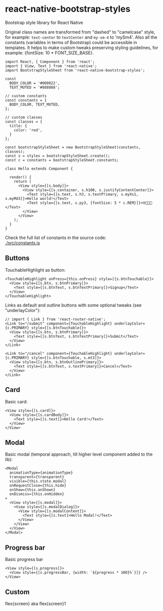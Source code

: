 # react-native-bootstrap-styles
Bootstrap style library for React Native  

Original class names are transformed from "dashed" to "camelcase" style, for example: `text-center` to `textCenter` and `my-sm-4` to 'mySm4'. Also all the constants (variables in terms of Bootstrap) could be accessible in templates. It helps to make custom tweaks preserving styling guidelines, for example: {fontSize: 10 * FONT_SIZE_BASE}.


```
import React, { Component } from 'react';
import { View, Text } from 'react-native';
import BootstrapStyleSheet from 'react-native-bootstrap-styles';

const
  BODY_COLOR = '#000022',
  TEXT_MUTED = '#888888';

// custom constants
const constants = {
  BODY_COLOR, TEXT_MUTED,
};

// custom classes
const classes = {
  title: {
    color: 'red',
  }
};

const bootstrapStyleSheet = new BootstrapStyleSheet(constants, classes);
const s = styles = bootstrapStyleSheet.create();
const c = constants = bootstrapStyleSheet.constants;

class Hello extends Component {

  render() {
    return (
      <View style={[s.body]}>
        <View style={[s.container, s.h100, s.justifyContentCenter]}>
          <Text style={[s.text, s.h3, s.textPrimary, s.myXs1, s.myMd3]}>Hello world!</Text>
          <Text style={[s.text, s.py3, {fontSize: 5 * c.REM}]}>🤓🚀🚀🚀</Text>
        </View>
      </View>
    );
  }
}
```

Check the full list of constants in the source code:  
[./src/constants.js](./src/constants.js)



## Buttons


TouchableHighlight as button:
```
<TouchableHighlight onPress={this.onPress} style=[{s.btnTouchable}]>
  <View style={[s.btn, s.btnPrimary]}>
    <Text style={[s.btnText, s.btnTextPrimary]}>Signup</Text>
  </View>
</TouchableHighlight>
```

Links as default and outline buttons with some optional tweaks (see "underlayColor"):
```
// import { Link } from 'react-router-native';
<Link to="/submit" component={TouchableHighlight} underlayColor={c.PRIMARY} style={[s.btnTouchable]}>
  <View style={[s.btn, s.btnPrimary]}>
    <Text style={[s.btnText, s.btnTextPrimary]}>Submit</Text>
  </View>
</Link>

<Link to="/cancel" component={TouchableHighlight} underlayColor={c.PRIMARY} style={[s.btnTouchable, s.mt3]}>
  <View style={[s.btn, s.btnOutlinePrimary]}>
    <Text style={[s.btnText, s.textPrimary]}>Cancel</Text>
  </View>
</Link>
```



## Card

Basic card:
```
<View style={[s.card]}>
  <View style={[s.cardBody]}>
    <Text style={[s.text]}>Hello Card!</Text>
  </View>
</View>
```



## Modal

Basic modal (temporal approach, till higher level component added to the lib):
```
<Modal
  animationType={animationType}
  transparent={transparent}
  visible={this.state.modal}
  onRequestClose={this.hide}
  onShow={this.onShown}
  onDismiss={this.onHidden}
>
  <View style={[s.modal]}>
    <View style={[s.modalDialog]}>
      <View style={[s.modalContent]}>
        <Text style={[s.text]>Hello Modal!</Text>
      </View>
    </View>
  </View>
</Modal>
```



## Progress bar

Basic progress bar
```
<View style={[s.progress]}>
  <View style={[s.progressBar, {width: `${progress * 100}%`}]} />
</View>
```



## Custom

flex{screen} aka flex{screen}1  

